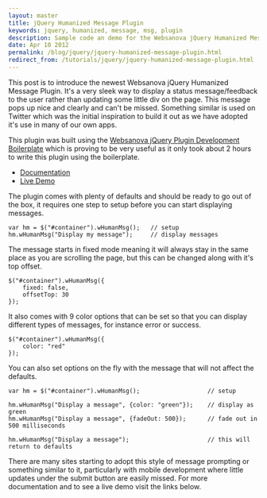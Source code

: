 ```yaml
---
layout: master
title: jQuery Humanized Message Plugin
keywords: jquery, humanized, message, msg, plugin
description: Sample code an demo for the Websanova jQuery Humanized Message plugin.
date: Apr 10 2012
permalink: /blog/jquery/jquery-humanized-message-plugin.html
redirect_from: /tutorials/jquery/jquery-humanized-message-plugin.html
---
```


This post is to introduce the newest Websanova jQuery Humanized Message Plugin.  It's a very sleek way to display a status message/feedback to the user rather than updating some little div on the page.  This message pops up nice and clearly and can't be missed.  Something similar is used on Twitter which was the initial inspiration to build it out as we have adopted it's use in many of our own apps.

This plugin was built using the [Websanova jQuery Plugin Development Boilerplate](http://wboiler.websanova.com) which is proving to be very useful as it only took about 2 hours to write this plugin using the boilerplate.

- [Documentation](https://github.com/websanova/wHumanMsg)
- [Live Demo](http://whumanmsg.websanova.com)

The plugin comes with plenty of defaults and should be ready to go out of the box, it requires one step to setup before you can start displaying messages.

~~~
var hm = $("#container").wHumanMsg();   // setup
hm.wHumanMsg("Display my message");     // display messages
~~~

The message starts in fixed mode meaning it will always stay in the same place as you are scrolling the page, but this can be changed along with it's top offset.

~~~
$("#container").wHumanMsg({
    fixed: false,
    offsetTop: 30
});
~~~

It also comes with 9 color options that can be set so that you can display different types of messages, for instance error or success.

~~~
$("#container").wHumanMsg({
    color: "red"
});
~~~

You can also set options on the fly with the message that will not affect the defaults.

~~~
var hm = $("#container").wHumanMsg();                   // setup

hm.wHumanMsg("Display a message", {color: "green"});    // display as green
hm.wHumanMsg("Display a message", {fadeOut: 500});      // fade out in 500 milliseconds

hm.wHumanMsg("Display a message");                      // this will return to defaults
~~~

There are many sites starting to adopt this style of message prompting or something similar to it, particularly with mobile development where little updates under the submit button are easily missed.  For more documentation and to see a live demo visit the links below.